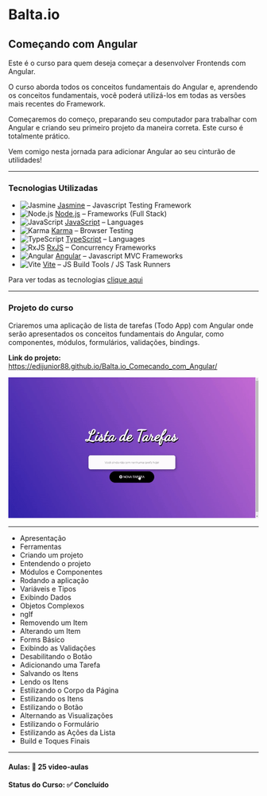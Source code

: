 <h1>Balta.io</h1>
<h2>Começando com Angular</h2>

<p>Este é o curso para quem deseja começar a desenvolver Frontends com Angular.</p>

<p>O curso aborda todos os conceitos fundamentais do Angular e, aprendendo os conceitos fundamentais, você poderá utilizá-los em todas as versões mais recentes do Framework.</p>

<p>Começaremos do começo, preparando seu computador para trabalhar com Angular e criando seu primeiro projeto da maneira correta. Este curso é totalmente prático.</p>

<p>Vem comigo nesta jornada para adicionar Angular ao seu cinturão de utilidades!</p>

<hr>

<h3>Tecnologias Utilizadas</h3>

- <img width='25' height='25' src='https://img.stackshare.io/service/831/7c0b595409af531b9cdeb07f8c513e8b.png' alt='Jasmine'/> [Jasmine](http://jasmine.github.io/) – Javascript Testing Framework
- <img width='25' height='25' src='https://img.stackshare.io/service/1011/n1JRsFeB_400x400.png' alt='Node.js'/> [Node.js](http://nodejs.org/) – Frameworks (Full Stack)
- <img width='25' height='25' src='https://img.stackshare.io/service/1209/javascript.jpeg' alt='JavaScript'/> [JavaScript](https://developer.mozilla.org/en-US/docs/Web/JavaScript) – Languages
- <img width='25' height='25' src='https://img.stackshare.io/service/1420/TidYGd6a.png' alt='Karma'/> [Karma](http://karma-runner.github.io/) – Browser Testing
- <img width='25' height='25' src='https://img.stackshare.io/service/1612/bynNY5dJ.jpg' alt='TypeScript'/> [TypeScript](http://www.typescriptlang.org) – Languages
- <img width='25' height='25' src='https://img.stackshare.io/service/1796/984368.png' alt='RxJS'/> [RxJS](http://reactivex.io/rxjs/) – Concurrency Frameworks
- <img width='25' height='25' src='https://img.stackshare.io/service/3745/cb8U-gL6_400x400.jpg' alt='Angular'/> [Angular](https://angular.io) – Javascript MVC Frameworks
- <img width='25' height='25' src='https://img.stackshare.io/service/21547/default_1aeac791cde11ff66cc0b20dcc6144eeb185c905.png' alt='Vite'/> [Vite](https://vitejs.dev/) – JS Build Tools / JS Task Runners

Para ver todas as tecnologias [clique aqui](/techstack.md)

<hr>

<h3>Projeto do curso</h3>

<p>Criaremos uma aplicação de lista de tarefas (Todo App) com Angular onde serão apresentados os conceitos fundamentais do Angular, como componentes, módulos, formulários, validações, bindings.</p>

<p>
<strong>Link do projeto:</strong> <a href="https://edijunior88.github.io/Balta.io_Comecando_com_Angular/">https://edijunior88.github.io/Balta.io_Comecando_com_Angular/</a>
</p>

<p align="center">
<img src="readme-projeto-animated.gif">
</p>

<hr>

 <ul>
   <li>Apresentação</li>
   <li>Ferramentas</li>
   <li>Criando um projeto</li>
   <li>Entendendo o projeto</li>
   <li>Módulos e Componentes</li>
   <li>Rodando a aplicação</li>
   <li>Variáveis e Tipos</li>
   <li>Exibindo Dados</li>
   <li>Objetos Complexos</li>
   <li>ngIf</li>
   <li>Removendo um Item</li>
   <li>Alterando um Item</li>
   <li>Forms Básico</li>
   <li>Exibindo as Validações</li>
   <li>Desabilitando o Botão</li>
   <li>Adicionando uma Tarefa</li>
   <li>Salvando os Itens</li>
   <li>Lendo os Itens</li>
   <li>Estilizando o Corpo da Página</li>
   <li>Estilizando os Itens</li>
   <li>Estilizando o Botão</li>
   <li>Alternando as Visualizações</li>
   <li>Estilizando o Formulário</li>
   <li>Estilizando as Ações da Lista</li>
   <li>Build e Toques Finais</li>
 </ul>

<hr>

<h4><b>Aulas:</b> 📼 25 video-aulas</h4>
<h4><b>Status do Curso:</b> ✅ Concluído</h4>

